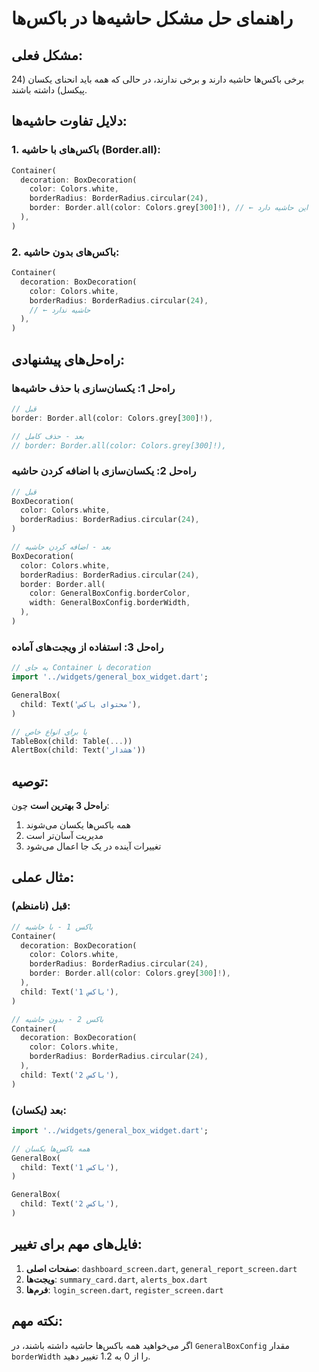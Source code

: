 # راهنمای حل مشکل حاشیه‌ها در باکس‌ها

## مشکل فعلی:
برخی باکس‌ها حاشیه دارند و برخی ندارند، در حالی که همه باید انحنای یکسان (24 پیکسل) داشته باشند.

## دلایل تفاوت حاشیه‌ها:

### 1. **باکس‌های با حاشیه** (Border.all):
```dart
Container(
  decoration: BoxDecoration(
    color: Colors.white,
    borderRadius: BorderRadius.circular(24),
    border: Border.all(color: Colors.grey[300]!), // ← این حاشیه دارد
  ),
)
```

### 2. **باکس‌های بدون حاشیه**:
```dart
Container(
  decoration: BoxDecoration(
    color: Colors.white,
    borderRadius: BorderRadius.circular(24),
    // ← حاشیه ندارد
  ),
)
```

## راه‌حل‌های پیشنهادی:

### راه‌حل 1: یکسان‌سازی با حذف حاشیه‌ها
```dart
// قبل
border: Border.all(color: Colors.grey[300]!),

// بعد - حذف کامل
// border: Border.all(color: Colors.grey[300]!),
```

### راه‌حل 2: یکسان‌سازی با اضافه کردن حاشیه
```dart
// قبل
BoxDecoration(
  color: Colors.white,
  borderRadius: BorderRadius.circular(24),
)

// بعد - اضافه کردن حاشیه
BoxDecoration(
  color: Colors.white,
  borderRadius: BorderRadius.circular(24),
  border: Border.all(
    color: GeneralBoxConfig.borderColor,
    width: GeneralBoxConfig.borderWidth,
  ),
)
```

### راه‌حل 3: استفاده از ویجت‌های آماده
```dart
// به جای Container با decoration
import '../widgets/general_box_widget.dart';

GeneralBox(
  child: Text('محتوای باکس'),
)

// یا برای انواع خاص
TableBox(child: Table(...))
AlertBox(child: Text('هشدار'))
```

## توصیه:

**راه‌حل 3 بهترین است** چون:
1. همه باکس‌ها یکسان می‌شوند
2. مدیریت آسان‌تر است
3. تغییرات آینده در یک جا اعمال می‌شود

## مثال عملی:

### قبل (نامنظم):
```dart
// باکس 1 - با حاشیه
Container(
  decoration: BoxDecoration(
    color: Colors.white,
    borderRadius: BorderRadius.circular(24),
    border: Border.all(color: Colors.grey[300]!),
  ),
  child: Text('باکس 1'),
)

// باکس 2 - بدون حاشیه
Container(
  decoration: BoxDecoration(
    color: Colors.white,
    borderRadius: BorderRadius.circular(24),
  ),
  child: Text('باکس 2'),
)
```

### بعد (یکسان):
```dart
import '../widgets/general_box_widget.dart';

// همه باکس‌ها یکسان
GeneralBox(
  child: Text('باکس 1'),
)

GeneralBox(
  child: Text('باکس 2'),
)
```

## فایل‌های مهم برای تغییر:

1. **صفحات اصلی**: `dashboard_screen.dart`, `general_report_screen.dart`
2. **ویجت‌ها**: `summary_card.dart`, `alerts_box.dart`
3. **فرم‌ها**: `login_screen.dart`, `register_screen.dart`

## نکته مهم:
اگر می‌خواهید همه باکس‌ها حاشیه داشته باشند، در `GeneralBoxConfig` مقدار `borderWidth` را از 0 به 1.2 تغییر دهید.
